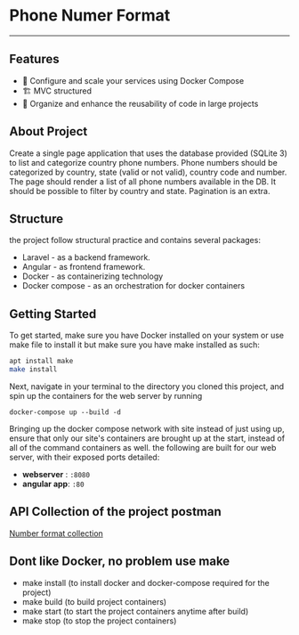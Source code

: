 # Phone Numer Format
------------

## Features
- :wrench: Configure and scale your services using Docker Compose
- :building_construction: MVC structured 
- :gift: Organize and enhance the reusability of code in large projects








## About Project
Create a single page application that uses the database provided (SQLite 3) to list and categorize country phone numbers.
Phone numbers should be categorized by country, state (valid or not valid), country code and number.
The page should render a list of all phone numbers available in the DB. It should be possible to filter by country and state. Pagination is an extra.



## Structure

the project follow structural practice and contains several packages:

- Laravel - as a backend framework.
- Angular - as frontend framework.
- Docker - as containerizing technology
- Docker compose - as an orchestration for docker containers 

## Getting Started
To get started, make sure you have Docker installed on your system or use make file to install it but make sure you have make installed as such:
```sh
apt install make 
make install
```

Next, navigate in your terminal to the directory you cloned this project, and spin up the containers for the web server by running
```
docker-compose up --build -d
```

Bringing up the docker compose network with site instead of just using up, ensure that only our site's containers are brought up at the start, instead of all of the command containers as well. the following are built for our web server, with their exposed ports detailed:

- **webserver** : `:8080`
- **angular app**: `:80`


## API Collection of the project postman
[Number format collection](https://www.getpostman.com/collections/6c1df7cbe0e5d8ce525a)

## Dont like Docker, no problem use make
- make install (to install docker and docker-compose required for the project)
- make build (to build project containers)
- make start (to start the project containers anytime after build)
- make stop (to stop the project containers)






